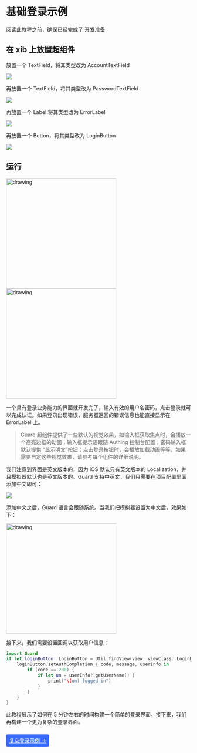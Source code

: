 # 基础登录示例

<LastUpdated/>

阅读此教程之前，确保已经完成了 [开发准备](/reference/sdk-for-ios/develop)

## 在 xib 上放置超组件

放置一个 TextField，将其类型改为 AccountTextField

![](./images/login1.png)

再放置一个 TextField，将其类型改为 PasswordTextField

![](./images/login2.png)

再放置一个 Label 将其类型改为 ErrorLabel

![](./images/login3.png)

再放置一个 Button，将其类型改为 LoginButton

![](./images/login4.png)

## 运行

<img src="./images/login5.png" alt="drawing" width="300"/>
<img src="./images/login6.png" alt="drawing" width="300"/>

一个具有登录业务能力的界面就开发完了，输入有效的用户名密码，点击登录就可以完成认证。如果登录出现错误，服务器返回的错误信息也能直接显示在 ErrorLabel 上。

>Guard 超组件提供了一些默认的视觉效果，如输入框获取焦点时，会播放一个高亮边框的动画；输入框提示语跟随 Authing 控制台配置；密码输入框默认提供 “显示明文”按钮；点击登录按钮时，会播放加载动画等等。如果需要自定这些视觉效果，请参考每个组件的详细说明。

我们注意到界面是英文版本的，因为 iOS 默认只有英文版本的 Localization，并且模拟器默认也是英文版本的。Guard 支持中英文，我们只需要在项目配置里面添加中文即可：

![](./images/login7.png)

添加中文之后，Guard 语言会跟随系统。当我们把模拟器设置为中文后，效果如下：

<img src="./images/login8.png" alt="drawing" width="300"/>

接下来，我们需要设置回调以获取用户信息：

```swift
import Guard
if let loginButton: LoginButton = Util.findView(view, viewClass: LoginButton.self) {
    loginButton.setAuthCompletion { code, message, userInfo in
        if (code == 200) {
            if let un = userInfo?.getUserName() {
                print("\(un) logged in")
            }
        }
    }
}
```

此教程展示了如何在 5 分钟左右的时间构建一个简单的登录界面。接下来，我们再构建一个更为复杂的登录界面。

<br>
<span style="background-color: #396aff;a:link:color:#FFF;padding:8px;border-radius: 4px;"><a href="./advanced-login.html" style="color:#FFF;">复杂登录示例 →</a>
</span>